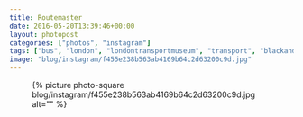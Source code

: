 ```yaml
---
title: Routemaster
date: 2016-05-20T13:39:46+00:00
layout: photopost
categories: ["photos", "instagram"]
tags: ["bus", "london", "londontransportmuseum", "transport", "blackandwhite"]
image: "blog/instagram/f455e238b563ab4169b64c2d63200c9d.jpg"
---
```


<figure class="photo photo--square">
  {% picture photo-square blog/instagram/f455e238b563ab4169b64c2d63200c9d.jpg alt="" %}
</figure>


